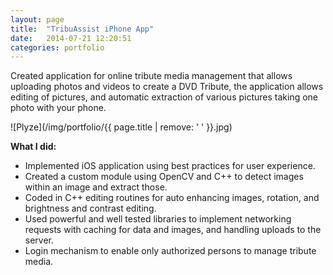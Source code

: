 ```yaml
---
layout: page
title:  "TribuAssist iPhone App"
date:   2014-07-21 12:20:51
categories: portfolio
---
```


Created application for online tribute media management that allows uploading
photos and videos to create a DVD Tribute, the application allows editing of
pictures, and automatic extraction of various pictures taking one photo with
your phone.

![Plyze](/img/portfolio/{{ page.title | remove: ' ' }}.jpg)
  
**What I did:** 

- Implemented iOS application using best practices for user experience.
- Created a custom module using OpenCV and C++ to detect images within an image
  and extract those.
- Coded in C++ editing routines for auto enhancing images, rotation, and
  brightness and contrast editing.
- Used powerful and well tested libraries to implement networking requests with
  caching for data and images, and handling uploads to the server.
- Login mechanism to enable only authorized persons to manage tribute media.

